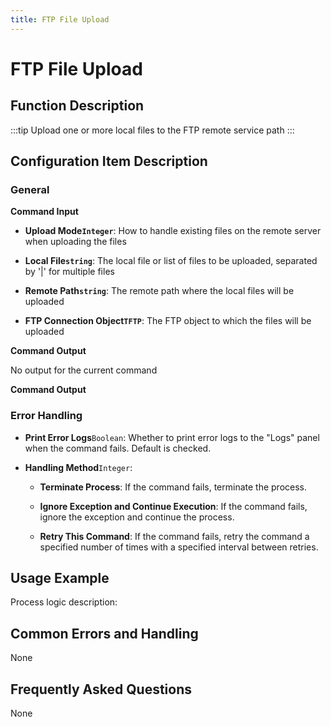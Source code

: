 ```yaml
---
title: FTP File Upload
---
```


# FTP File Upload

## Function Description

:::tip 
Upload one or more local files to the FTP remote service path
:::

## Configuration Item Description

### General

**Command Input**

- **Upload Mode`Integer`**: How to handle existing files on the remote server when uploading the files

- **Local File`string`**: The local file or list of files to be uploaded, separated by '|' for multiple files

- **Remote Path`string`**: The remote path where the local files will be uploaded

- **FTP Connection Object`TFTP`**: The FTP object to which the files will be uploaded


**Command Output**

No output for the current command


**Command Output**

### Error Handling

- **Print Error Logs**`Boolean`: Whether to print error logs to the "Logs" panel when the command fails. Default is checked. 

- **Handling Method**`Integer`:

    - **Terminate Process**: If the command fails, terminate the process.

    - **Ignore Exception and Continue Execution**: If the command fails, ignore the exception and continue the process.

    - **Retry This Command**: If the command fails, retry the command a specified number of times with a specified interval between retries.

## Usage Example

Process logic description:

## Common Errors and Handling

None

## Frequently Asked Questions

None

